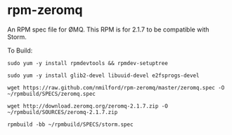 rpm-zeromq
==========

An RPM spec file for ØMQ. This RPM is for 2.1.7 to be compatible with Storm.


To Build:

`sudo yum -y install rpmdevtools && rpmdev-setuptree`

`sudo yum -y install glib2-devel libuuid-devel e2fsprogs-devel`

`wget https://raw.github.com/nmilford/rpm-zeromq/master/zeromq.spec -O ~/rpmbuild/SPECS/zeromq.spec`

`wget http://download.zeromq.org/zeromq-2.1.7.zip -O ~/rpmbuild/SOURCES/zeromq-2.1.7.zip`

`rpmbuild -bb ~/rpmbuild/SPECS/storm.spec`
